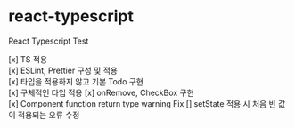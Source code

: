# react-typescript

React Typescript Test

[x] TS 적용  
[x] ESLint, Prettier 구성 및 적용  
[x] 타입을 적용하지 않고 기본 Todo 구현  
[x] 구체적인 타입 적용
[x] onRemove, CheckBox 구현  
[x] Component function return type warning Fix
[] setState 적용 시 처음 빈 값이 적용되는 오류 수정

